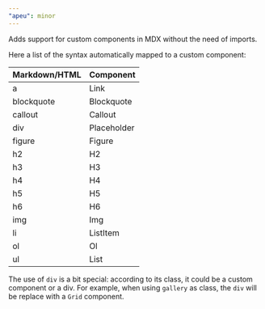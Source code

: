 ```yaml
---
"apeu": minor
---
```


Adds support for custom components in MDX without the need of imports.

Here a list of the syntax automatically mapped to a custom component:

| Markdown/HTML | Component   |
| ------------- | ----------- |
| a             | Link        |
| blockquote    | Blockquote  |
| callout       | Callout     |
| div           | Placeholder |
| figure        | Figure      |
| h2            | H2          |
| h3            | H3          |
| h4            | H4          |
| h5            | H5          |
| h6            | H6          |
| img           | Img         |
| li            | ListItem    |
| ol            | Ol          |
| ul            | List        |

The use of `div` is a bit special: according to its class, it could be a custom component or a div. For example, when using `gallery` as class, the `div` will be replace with a `Grid` component.
